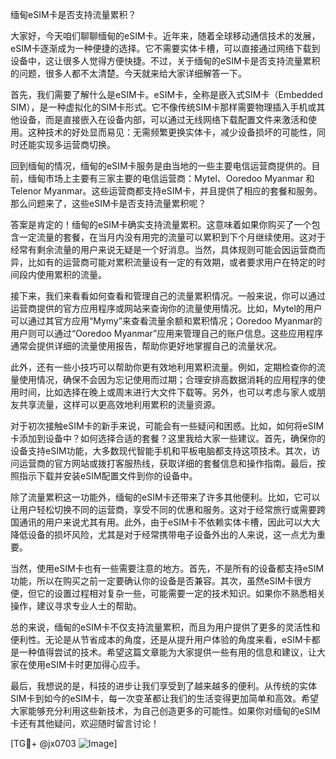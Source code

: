 缅甸eSIM卡是否支持流量累积？

大家好，今天咱们聊聊缅甸的eSIM卡。近年来，随着全球移动通信技术的发展，eSIM卡逐渐成为一种便捷的选择。它不需要实体卡槽，可以直接通过网络下载到设备中，这让很多人觉得方便快捷。不过，关于缅甸的eSIM卡是否支持流量累积的问题，很多人都不太清楚。今天就来给大家详细解答一下。

首先，我们需要了解什么是eSIM卡。eSIM卡，全称是嵌入式SIM卡（Embedded SIM），是一种虚拟化的SIM卡形式。它不像传统SIM卡那样需要物理插入手机或其他设备，而是直接嵌入在设备内部，可以通过无线网络下载配置文件来激活和使用。这种技术的好处显而易见：无需频繁更换实体卡，减少设备损坏的可能性，同时还能实现多运营商切换。

回到缅甸的情况，缅甸的eSIM卡服务是由当地的一些主要电信运营商提供的。目前，缅甸市场上主要有三家主要的电信运营商：Mytel、Ooredoo Myanmar 和 Telenor Myanmar。这些运营商都支持eSIM卡，并且提供了相应的套餐和服务。那么问题来了，这些eSIM卡是否支持流量累积呢？

答案是肯定的！缅甸的eSIM卡确实支持流量累积。这意味着如果你购买了一个包含一定流量的套餐，在当月内没有用完的流量可以累积到下个月继续使用。这对于经常有剩余流量的用户来说无疑是一个好消息。当然，具体规则可能会因运营商而异，比如有的运营商可能对累积流量设有一定的有效期，或者要求用户在特定的时间段内使用累积的流量。

接下来，我们来看看如何查看和管理自己的流量累积情况。一般来说，你可以通过运营商提供的官方应用程序或网站来查询你的流量使用情况。比如，Mytel的用户可以通过其官方应用“Mymy”来查看流量余额和累积情况；Ooredoo Myanmar的用户则可以通过“Ooredoo Myanmar”应用来管理自己的账户信息。这些应用程序通常会提供详细的流量使用报告，帮助你更好地掌握自己的流量状况。

此外，还有一些小技巧可以帮助你更有效地利用累积流量。例如，定期检查你的流量使用情况，确保不会因为忘记使用而过期；合理安排高数据消耗的应用程序的使用时间，比如选择在晚上或周末进行大文件下载等。另外，也可以考虑与家人或朋友共享流量，这样可以更高效地利用累积的流量资源。

对于初次接触eSIM卡的新手来说，可能会有一些疑问和困惑。比如，如何将eSIM卡添加到设备中？如何选择合适的套餐？这里我给大家一些建议。首先，确保你的设备支持eSIM功能，大多数现代智能手机和平板电脑都支持这项技术。其次，访问运营商的官方网站或拨打客服热线，获取详细的套餐信息和操作指南。最后，按照指示下载并安装eSIM配置文件到你的设备中。

除了流量累积这一功能外，缅甸的eSIM卡还带来了许多其他便利。比如，它可以让用户轻松切换不同的运营商，享受不同的优惠和服务。这对于经常旅行或需要跨国通讯的用户来说尤其有用。此外，由于eSIM卡不依赖实体卡槽，因此可以大大降低设备的损坏风险，尤其是对于经常携带电子设备外出的人来说，这一点尤为重要。

当然，使用eSIM卡也有一些需要注意的地方。首先，不是所有的设备都支持eSIM功能，所以在购买之前一定要确认你的设备是否兼容。其次，虽然eSIM卡很方便，但它的设置过程相对复杂一些，可能需要一定的技术知识。如果你不熟悉相关操作，建议寻求专业人士的帮助。

总的来说，缅甸的eSIM卡不仅支持流量累积，而且为用户提供了更多的灵活性和便利性。无论是从节省成本的角度，还是从提升用户体验的角度来看，eSIM卡都是一种值得尝试的技术。希望这篇文章能为大家提供一些有用的信息和建议，让大家在使用eSIM卡时更加得心应手。

最后，我想说的是，科技的进步让我们享受到了越来越多的便利。从传统的实体SIM卡到如今的eSIM卡，每一次变革都让我们的生活变得更加简单和高效。希望大家能够充分利用这些新技术，为自己创造更多的可能性。如果你对缅甸的eSIM卡还有其他疑问，欢迎随时留言讨论！

[TG💪+ @jx0703 ![Image](https://github.com/user-attachments/assets/dbca1d08-cadb-493c-b0ec-ad6f7a83f270)]